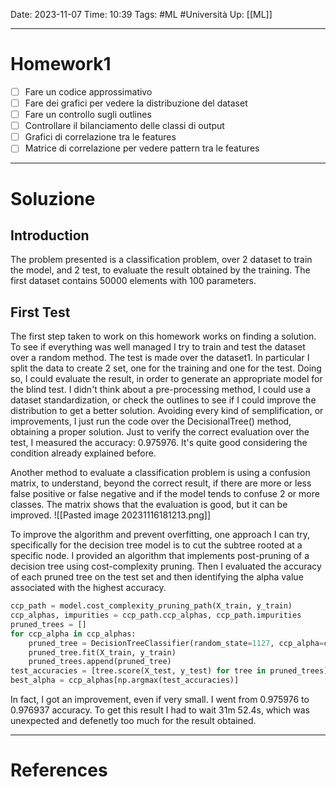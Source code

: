 Date: 2023-11-07
Time: 10:39
Tags: #ML #Università 
Up: [[ML]]

---
# Homework1

- [ ] Fare un codice approssimativo
- [ ] Fare dei grafici per vedere la distribuzione del dataset
- [ ] Fare un controllo sugli outlines
- [ ] Controllare il bilanciamento delle classi di output
- [ ] Grafici di correlazione tra le features
- [ ] Matrice di correlazione per vedere pattern tra le features

---
# Soluzione

## Introduction
The problem presented is a classification problem, over 2 dataset to train the model, and 2 test, to evaluate the result obtained by the training. The first dataset contains 50000 elements with 100 parameters.  

## First Test
The first step taken to work on this homework works on finding a solution. To see if everything was well managed I try to train and test the dataset over a random method. The test is made over the dataset1. In particular I split the data to create 2 set, one for the training and one for the test. Doing so, I could evaluate the result, in order to generate an appropriate model for the blind test. I didn't think about a pre-processing method, I could use a dataset standardization, or check the outlines to see if I could improve the distribution to get a better solution. Avoiding every kind of semplification, or improvements, I just run the code over the DecisionalTree() method, obtaining a proper solution. Just to verify the correct evaluation over the test, I measured the accuracy: 0.975976. It's quite good considering the condition already explained before. 

Another method to evaluate a classification problem is using a confusion matrix, to understand, beyond the correct result, if there are more or less false positive or false negative and if the model tends to confuse 2 or more classes. The matrix shows that the evaluation is good, but it can be improved.
![[Pasted image 20231116181213.png]]

To improve the algorithm and prevent overfitting, one approach I can try, specifically for the decision tree model is to cut the subtree rooted at a specific node. I provided an algorithm that implements post-pruning of a decision tree using cost-complexity pruning. Then I evaluated the accuracy of each pruned tree on the test set and then identifying the alpha value associated with the highest accuracy.

``` python
ccp_path = model.cost_complexity_pruning_path(X_train, y_train)
ccp_alphas, impurities = ccp_path.ccp_alphas, ccp_path.impurities
pruned_trees = []
for ccp_alpha in ccp_alphas:
	pruned_tree = DecisionTreeClassifier(random_state=1127, ccp_alpha=ccp_alpha)
	pruned_tree.fit(X_train, y_train)
	pruned_trees.append(pruned_tree)
test_accuracies = [tree.score(X_test, y_test) for tree in pruned_trees]
best_alpha = ccp_alphas[np.argmax(test_accuracies)]
```

In fact, I got an improvement, even if very small. I went from 0.975976 to 0.976937 accuracy. To get this result I had to wait 31m 52.4s, which was unexpected and defenetly too much for the result obtained.


---
# References
